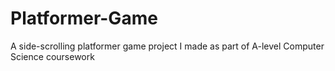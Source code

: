 # Platformer-Game
A side-scrolling platformer game project I made as part of A-level Computer Science coursework

